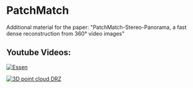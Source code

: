 # PatchMatch
Additional material for the paper: "PatchMatch-Stereo-Panorama, a fast dense reconstruction from 360° video images"

## Youtube Videos:

[![Essen](https://github.com/RoblabWh/PatchMatch/blob/main/images/uavs-360.jpg)](https://www.youtube.com/watch?v=joXGfIUy2mc "Essen point cloud generation")

[![3D point cloud DRZ](https://github.com/RoblabWh/PatchMatch/blob/main/images/drz-halle-res-1.png)](https://www.youtube.com/watch?v=mR05-akD4BE&t=180s "Point cloud generation of an burned industrial hall")
